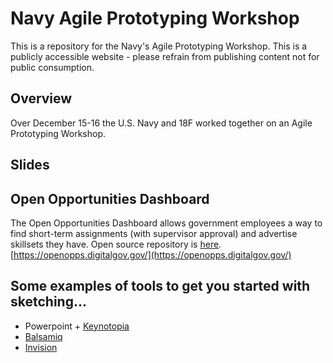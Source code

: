 # Navy Agile Prototyping Workshop
This is a repository for the Navy's Agile Prototyping Workshop.  This is a publicly accessible website - please refrain from publishing content not for public consumption.

## Overview
Over December 15-16 the U.S. Navy and 18F worked together on an Agile Prototyping Workshop.

## Slides

## Open Opportunities Dashboard
The Open Opportunities Dashboard allows government employees a way to find short-term assignments (with supervisor approval) and advertise skillsets they have.  Open source repository is [here](https://github.com/18F/openopps-platform).
[https://openopps.digitalgov.gov/](https://openopps.digitalgov.gov/)


## Some examples of tools to get you started with sketching...

* Powerpoint + [Keynotopia](http://keynotopia.com/tutorials/)
* [Balsamiq](https://balsamiq.com/)
* [Invision](invisionapp.com)

